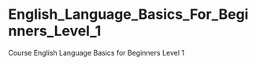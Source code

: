 # English_Language_Basics_For_Beginners_Level_1
Course English Language Basics for Beginners Level 1
